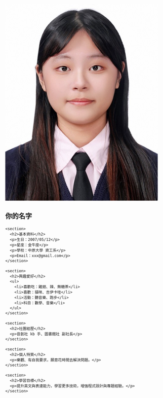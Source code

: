 <!DOCTYPE html>
<html lang="zh-Hant">
<head>
  <meta charset="utf-8" />
  <meta name="viewport" content="width=device-width, initial-scale=1.0" />
  <title>我的履歷</title>
  <link rel="stylesheet" href="style.css" />
</head>
<body>
  <main>
    <section class="profile">
      <img src="avatar.jpg" alt="我的照片" class="avatar" />
      <h1>你的名字</h1>
    </section>

    <section>
      <h2>基本資料</h2>
      <p>生日：2007/05/12</p>
      <p>星座：金牛座</p>
      <p>學校：中原大學 資工系</p>
      <p>Email：xxx@gmail.com</p>
    </section>

    <section>
      <h2>興趣愛好</h2>
      <ul>
        <li>喜歡吃：雞翅、辣、無糖茶</li>
        <li>喜歡：貓咪、吉伊卡哇</li>
        <li>活動：聽音樂、跑步</li>
        <li>科目：數學、音樂</li>
      </ul>
    </section>

    <section>
      <h2>社團經歷</h2>
      <p>音創社 kb 手、圖書館社 副社長</p>
    </section>

    <section>
      <h2>個人特質</h2>
      <p>樂觀、有自我要求，願意花時間去解決問題。</p>
    </section>

    <section>
      <h2>學習目標</h2>
      <p>提升英文與表達能力，學習更多技術，增強程式設計與專題經驗。</p>
    </section>
  </main>
</body>
</html>
